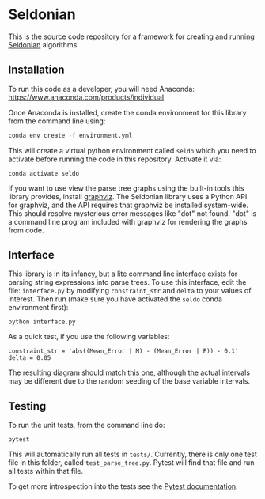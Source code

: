 # Seldonian

This is the source code repository for a framework for creating and running [Seldonian](http://aisafety.cs.umass.edu/) algorithms. 

## Installation
To run this code as a developer, you will need Anaconda: https://www.anaconda.com/products/individual

Once Anaconda is installed, create the conda environment for this library from the command line using: 
``` bash
conda env create -f environment.yml
```

This will create a virtual python environment called `seldo` which you need to activate before running the code in this repository. Activate it via:
```
conda activate seldo
```

If you want to use view the parse tree graphs using the built-in tools this library provides, install [graphviz](https://graphviz.org/download/). The Seldonian library uses a Python API for graphviz, and the API requires that graphviz be installed system-wide. This should resolve mysterious error messages like "dot" not found. "dot" is a command line program included with graphviz for rendering the graphs from code. 

## Interface

This library is in its infancy, but a lite command line interface exists for parsing string expressions into parse trees. To use this interface, edit the file: `interface.py` by modifying `constraint_str` and `delta` to your values of interest. Then run (make sure you have activated the `seldo` conda environment first):
```
python interface.py
```
As a quick test, if you use the following variables:
```
constraint_str = 'abs((Mean_Error | M) - (Mean_Error | F)) - 0.1'
delta = 0.05
```
The resulting diagram should match [this one](example_graph.pdf), although the actual intervals may be different due to the random seeding of the base variable intervals. 

## Testing
To run the unit tests, from the command line do:
```
pytest
```

This will automatically run all tests in `tests/`. Currently, there is only one test file in this folder, called `test_parse_tree.py`. Pytest will find that file and run all tests within that file. 

To get more introspection into the tests see the [Pytest documentation](https://docs.pytest.org/).